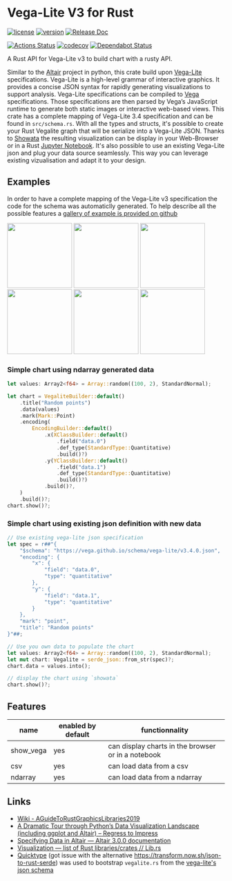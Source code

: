 # Vega-Lite V3 for Rust

[![license](https://img.shields.io/crates/l/vega_lite_3.svg)](https://spdx.org/licenses/Apache-2.0.html)
[![version](https://img.shields.io/crates/v/vega_lite_3.svg)](https://crates.io/crates/vega_lite_3)
[![Release Doc](https://docs.rs/vega_lite_3/badge.svg)](https://docs.rs/vega_lite_3)

[![Actions Status](https://github.com/procyon-rs/vega_lite_3.rs/workflows/ci-flow/badge.svg)](https://github.com/procyon-rs/vega_lite_3.rs/actions)
[![codecov](https://codecov.io/gh/procyon-rs/vega_lite_3.rs/branch/master/graph/badge.svg)](https://codecov.io/gh/procyon-rs/vega_lite_3.rs)
[![Dependabot Status](https://api.dependabot.com/badges/status?host=github&repo=procyon-rs/vega_lite_3.rs)](https://dependabot.com)

A Rust API for Vega-Lite v3 to build chart with a rusty API.

Similar to the [Altair](https://altair-viz.github.io/) project in python, this crate build upon [Vega-Lite](https://vega.github.io/vega-lite/) specifications. Vega-Lite is a high-level grammar of interactive graphics. It provides a concise JSON syntax for rapidly generating visualizations to support analysis. Vega-Lite specifications can be compiled to [Vega](https://vega.github.io/vega/)  specifications. Those specifications are then parsed by Vega’s JavaScript runtime to generate both static images or interactive web-based views.
This crate has a complete mapping of Vega-Lite 3.4 specification and can be found in `src/schema.rs`.
With all the types and structs, it's possible to create your Rust Vegalite graph that will be serialize into a Vega-Lite JSON. Thanks to [Showata](https://crates.io/crates/showata) the resulting visualization can be display in your Web-Browser or in a Rust [Jupyter Notebook](https://crates.io/crates/evcxr_jupyter).
It's also possible to use an existing Vega-Lite json and plug your data source seamlessly. This way you can leverage existing vizualisation and adapt it to your design.

## Examples

In order to have a complete mapping of the Vega-Lite v3 specification the code for the schema was automaticlly generated.
To help describe all the possible features a [gallery of example is provided on github](https://github.com/procyon-rs/vega_lite_3.rs/blob/master/examples/)

[<img src="https://raw.githubusercontent.com/procyon-rs/vega_lite_3.rs/master/examples/res/screens/cloropleth_unemployment.png" height="150px">](https://github.com/procyon-rs/vega_lite_3.rs/blob/master/examples/cloropleth_unemployment.rs)
[<img src="https://raw.githubusercontent.com/procyon-rs/vega_lite_3.rs/master/examples/res/screens/diverging_stacked_bar_chart.png" height="150px">](https://github.com/procyon-rs/vega_lite_3.rs/blob/master/examples/diverging_stacked_bar_chart.rs)
[<img src="https://raw.githubusercontent.com/procyon-rs/vega_lite_3.rs/master/examples/res/screens/scatterplot.png" height="150px">](https://github.com/procyon-rs/vega_lite_3.rs/blob/master/examples/scatterplot.rs)
[<img src="https://raw.githubusercontent.com/procyon-rs/vega_lite_3.rs/master/examples/res/screens/stacked_bar_chart.png" height="150px">](https://github.com/procyon-rs/vega_lite_3.rs/blob/master/examples/stacked_bar_chart.rs)
[<img src="https://raw.githubusercontent.com/procyon-rs/vega_lite_3.rs/master/examples/res/screens/stock_graph.png" height="150px">](https://github.com/procyon-rs/vega_lite_3.rs/blob/master/examples/stock_graph.rs)
[<img src="https://raw.githubusercontent.com/procyon-rs/vega_lite_3.rs/master/examples/res/screens/line_with_interval.png" height="150px">](https://github.com/procyon-rs/vega_lite_3.rs/blob/master/examples/line_with_interval.rs)

### Simple chart using ndarray generated data

```rust
let values: Array2<f64> = Array::random((100, 2), StandardNormal);

let chart = VegaliteBuilder::default()
    .title("Random points")
    .data(values)
    .mark(Mark::Point)
    .encoding(
        EncodingBuilder::default()
            .x(XClassBuilder::default()
                .field("data.0")
                .def_type(StandardType::Quantitative)
                .build()?)
            .y(YClassBuilder::default()
                .field("data.1")
                .def_type(StandardType::Quantitative)
                .build()?)
            .build()?,
    )
    .build()?;
chart.show()?;
```

### Simple chart using existing json definition with new data

```rust
// Use existing vega-lite json specification
let spec = r##"{
    "$schema": "https://vega.github.io/schema/vega-lite/v3.4.0.json",
    "encoding": {
        "x": {
            "field": "data.0",
            "type": "quantitative"
        },
        "y": {
            "field": "data.1",
            "type": "quantitative"
        }
    },
    "mark": "point",
    "title": "Random points"
}"##;

// Use you own data to populate the chart
let values: Array2<f64> = Array::random((100, 2), StandardNormal);
let mut chart: Vegalite = serde_json::from_str(spec)?;
chart.data = values.into();

// display the chart using `showata`
chart.show()?;
```

## Features

| name      | enabled by default | functionnality                                     |
| --------- | ------------------ | -------------------------------------------------- |
| show_vega | yes                | can display charts in the browser or in a notebook |
| csv       | yes                | can load data from a csv                           |
| ndarray   | yes                | can load data from a ndarray                       |

## Links

- [Wiki - AGuideToRustGraphicsLibraries2019](https://wiki.alopex.li/AGuideToRustGraphicsLibraries2019)
- [A Dramatic Tour through Python’s Data Visualization Landscape (including ggplot and Altair) – Regress to Impress](https://dsaber.com/2016/10/02/a-dramatic-tour-through-pythons-data-visualization-landscape-including-ggplot-and-altair/)
- [Specifying Data in Altair — Altair 3.0.0 documentation](https://altair-viz.github.io/user_guide/data.html#long-form-vs-wide-form-data)
- [Visualization — list of Rust libraries/crates // Lib.rs](https://lib.rs/visualization)
- [Quicktype](https://quicktype.io/) (got issue with the alternative https://transform.now.sh/json-to-rust-serde) was used to bootstrap `vegalite.rs` from the [vega-lite's json schema](https://vega.github.io/schema/Vega-Lite/v3.json)
